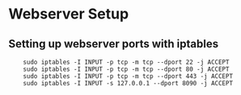 # Webserver Setup

## Setting up webserver ports with iptables
``` 
	sudo iptables -I INPUT -p tcp -m tcp --dport 22 -j ACCEPT
    sudo iptables -I INPUT -p tcp -m tcp --dport 80 -j ACCEPT
    sudo iptables -I INPUT -p tcp -m tcp --dport 443 -j ACCEPT
	sudo iptables -I INPUT -s 127.0.0.1 --dport 8090 -j ACCEPT
